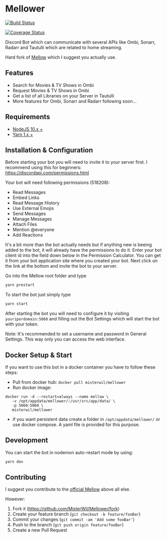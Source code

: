 # Mellower

[![Build Status](https://travis-ci.com/MisterWil/Mellower.svg?branch=next)](https://travis-ci.com/MisterWil/Mellower)

[![Coverage Status](https://coveralls.io/repos/github/MisterWil/Mellower/badge.svg?branch=next)](https://coveralls.io/github/MisterWil/Mellower?branch=next)

Discord Bot which can communicate with several APIs like Ombi, Sonarr, Radarr and Tautulli which are related to home streaming.

Hard fork of [Mellow](https://github.com/v0idp/Mellow) which I suggest you actually use.

## Features

* Search for Movies & TV Shows in Ombi
* Request Movies & TV Shows in Ombi
* Get a list of all Libraries on your Server in Tautulli
* More features for Ombi, Sonarr and Radarr following soon...

## Requirements

* [NodeJS 10.x +](https://nodejs.org/en/download/)
* [Yarn 1.x +](https://yarnpkg.com/en/docs/install)

## Installation & Configuration

Before starting your bot you will need to invite it to your server first. I recommend using this for beginners: https://discordapi.com/permissions.html

Your bot will need following permissions (518208):

* Read Messages
* Embed Links
* Read Message History
* Use External Emojis
* Send Messages
* Manage Messages
* Attach Files
* Mention @everyone
* Add Reactions

It's a bit more than the bot actually needs but if anything new is beeing added to the bot, it will already have the permissions to do it.
Enter your bot client id into the field down below in the Permission Calculator. You can get it from your bot application site where you created your bot.
Next click on the link at the bottom and invite the bot to your server.

Go into the Mellow root folder and type
```sh
yarn prestart
```

To start the bot just simply type
```sh
yarn start
```

After starting the bot you will need to configure it by visiting ``youripordomain:5060``
and filling out the Bot Settings which will start the bot with your token.

Note: It's recommended to set a username and password in General Settings. This way only you can access the web interface.

## Docker Setup & Start

If you want to use this bot in a docker container you have to follow these steps:
* Pull from docker hub: ``docker pull misterwil/mellower``
* Run docker image:
```
docker run -d --restart=always --name mellow \
   -v /opt/appdata/mellower/:/usr/src/app/data/ \
   -p 5060:5060 \
   misterwil/mellower
```
* if you want persistent data create a folder in ``/opt/appdata/mellower/``
or use docker compose. A yaml file is provided for this purpose.

## Development

You can start the bot in nodemon auto-restart mode by using:
```sh
yarn dev
```

## Contributing

I suggest you contribute to the [official Mellow](https://github.com/v0idp/Mellow) above all else.

However:

1. Fork it (<https://github.com/MisterWil/Mellower/fork>)
2. Create your feature branch (`git checkout -b feature/fooBar`)
3. Commit your changes (`git commit -am 'Add some fooBar'`)
4. Push to the branch (`git push origin feature/fooBar`)
5. Create a new Pull Request
